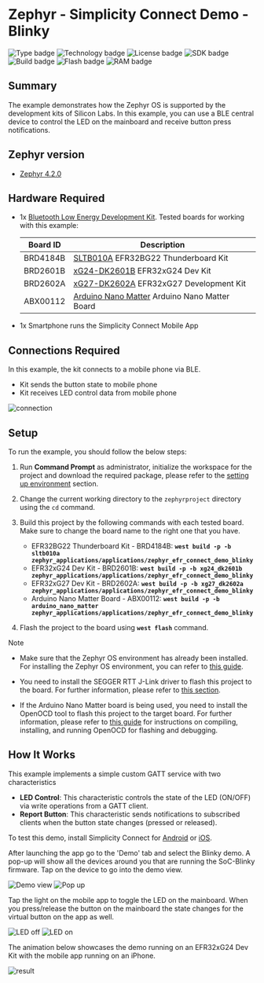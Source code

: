 # Zephyr - Simplicity Connect Demo - Blinky #

![Type badge](https://img.shields.io/badge/Type-Virtual%20Application-green)
![Technology badge](https://img.shields.io/badge/Technology-Zephyr-green)
![License badge](https://img.shields.io/badge/License-Zlib-green)
![SDK badge](https://img.shields.io/badge/Zephyr%20version-v4.2.0-green)
![Build badge](https://img.shields.io/badge/Build-passing-green)
![Flash badge](https://img.shields.io/badge/Flash-215.71%20KB-blue)
![RAM badge](https://img.shields.io/badge/RAM-31.59%20KB-blue)

## Summary ##

The example demonstrates how the Zephyr OS is supported by the development kits of Silicon Labs. In this example, you can use a BLE central device to control the LED on the mainboard and receive button press notifications.

## Zephyr version ##

- [Zephyr 4.2.0](https://github.com/zephyrproject-rtos/zephyr/tree/v4.2.0)

## Hardware Required ##

- 1x [Bluetooth Low Energy Development Kit](https://www.silabs.com/development-tools/wireless/bluetooth). Tested boards for working with this example:

   | Board ID | Description  |
   | -------- | ------------ |
   | BRD4184B | [SLTB010A](https://www.silabs.com/development-tools/thunderboard/thunderboard-bg22-kit?tab=overview) EFR32BG22 Thunderboard Kit |
   | BRD2601B | [xG24-DK2601B](https://www.silabs.com/development-tools/wireless/efr32xg24-dev-kit?tab=overview) EFR32xG24 Dev Kit |
   | BRD2602A | [xG27-DK2602A](https://www.silabs.com/development-tools/wireless/efr32xg27-development-kit?tab=overview) EFR32xG27 Development Kit |
   | ABX00112 | [Arduino Nano Matter](https://store.arduino.cc/products/nano-matter) Arduino Nano Matter Board |

- 1x Smartphone runs the Simplicity Connect Mobile App

## Connections Required ##

In this example, the kit connects to a mobile phone via BLE.

- Kit sends the button state to mobile phone
- Kit receives LED control data from mobile phone

![connection](image/connection.png)

## Setup ##

To run the example, you should follow the below steps:

1. Run **Command Prompt** as administrator, initialize the workspace for the project and download the required package, please refer to the [setting up environment](../../README.md#setting-up-environment) section.

2. Change the current working directory to the `zephyrproject` directory using the `cd` command.

3. Build this project by the following commands with each tested board. Make sure to change the board name to the right one that you have.

   - EFR32BG22 Thunderboard Kit - BRD4184B: **`west build -p -b sltb010a zephyr_applications/applications/zephyr_efr_connect_demo_blinky`**
   - EFR32xG24 Dev Kit - BRD2601B: **`west build -p -b xg24_dk2601b zephyr_applications/applications/zephyr_efr_connect_demo_blinky`**
   - EFR32xG27 Dev Kit - BRD2602A: **`west build -p -b xg27_dk2602a zephyr_applications/applications/zephyr_efr_connect_demo_blinky`**
   - Arduino Nano Matter Board - ABX00112: **`west build -p -b arduino_nano_matter zephyr_applications/applications/zephyr_efr_connect_demo_blinky`**

4. Flash the project to the board using **`west flash`** command. 

> [!NOTE]
>
> - Make sure that the Zephyr OS environment has already been installed. For installing the Zephyr OS environment, you can refer to [this guide](../../README.md#setting-up-environment).
>
> - You need to install the SEGGER RTT J-Link driver to flash this project to the board. For further information, please refer to [this section](../../README.md#flash-the-application).
>
> - If the Arduino Nano Matter board is being used, you need to install the OpenOCD tool to flash this project to the target board. For further information, please refer to [this guide](../../README.OpenOCD.md) for instructions on compiling, installing, and running OpenOCD for flashing and debugging.

## How It Works ##

This example implements a simple custom GATT service with two characteristics

- **LED Control**: This characteristic controls the state of the LED (ON/OFF) via write operations from a GATT client.
- **Report Button**: This characteristic sends notifications to subscribed clients when the button state changes (pressed or released).

To test this demo, install Simplicity Connect for [Android](https://play.google.com/store/apps/details?id=com.siliconlabs.bledemo&hl=en&gl=US) or [iOS](https://apps.apple.com/us/app/id1030932759).

After launching the app go to the 'Demo' tab and select the Blinky demo. A pop-up will show all the devices around you that are running the SoC-Blinky firmware. Tap on the device to go into the demo view.

![Demo view](image/demo_view.jpg) ![Pop up](image/pop_up.jpg)

Tap the light on the mobile app to toggle the LED on the mainboard. When you press/release the button on the mainboard the state changes for the virtual button on the app as well.

![LED off](image/led_off.jpg) ![LED on](image/led_on.jpg)

The animation below showcases the demo running on an EFR32xG24 Dev Kit with the mobile app running on an iPhone.

![result](image/demo.gif)
